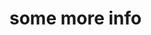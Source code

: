 <script src="../browser_compare_view.js"></script>

<canvas id="heading"></canvas>
<script>
    compare_view.load(
        [
            "./banner_grey.png",
            "./banner_colour.png",
        ],
        "heading"
    );
</script>

<style>
    canvas {
        width: 50%;
    }

    @media (max-width: 800px) {
        canvas {
            width: 100%;
        }
    }
</style>

# some more info

